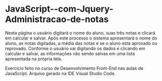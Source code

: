 # JavaScript--com-Jquery-Administracao-de-notas
Nesta página o usuário digitará o nome do aluno, suas três notas e clicará em calcular e salvar. Após este processo o sistema apresentará o nome do aluno, as notas digitadas, a média das notas e se o aluno está aprovado ou reprovado. Conforme o usuário vai digitando os dados e clicando em calcular e salvar, as informações vão sendo salvas em uma lista apresentada na própria tela. 

Exercício feito no curso de Desenvolvimento Front-End nas aulas de JavaScript. 
Arquivo gerado na IDE Visual Studio Code. 
